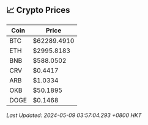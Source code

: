 ## 📈 Crypto Prices

| Coin | Price |
| ---- | ----- |
| BTC | $62289.4910 |
| ETH | $2995.8183 |
| BNB | $588.0502 |
| CRV | $0.4417 |
| ARB | $1.0334 |
| OKB | $50.1895 |
| DOGE | $0.1468 |

_Last Updated: 2024-05-09 03:57:04.293 +0800 HKT_